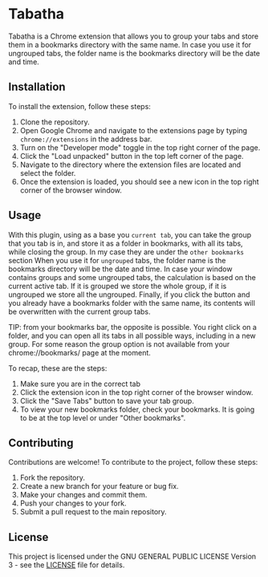 # Tabatha

Tabatha is a Chrome extension that allows you to group your tabs and store them in a bookmarks directory with the same name.
In case you use it for ungrouped tabs, the folder name is the bookmarks directory will be the date and time.

## Installation

To install the extension, follow these steps:

1. Clone the repository.
2. Open Google Chrome and navigate to the extensions page by typing `chrome://extensions` in the address bar.
3. Turn on the "Developer mode" toggle in the top right corner of the page.
4. Click the "Load unpacked" button in the top left corner of the page.
5. Navigate to the directory where the extension files are located and select the folder.
6. Once the extension is loaded, you should see a new icon in the top right corner of the browser window.

## Usage

With this plugin, using as a base you `current tab`, you can take the group that you tab is in, and store it as a folder in bookmarks,
with all its tabs, while closing the group. In my case they are under the `other bookmarks` section
When you use it for `ungrouped` tabs, the folder name is the bookmarks directory will be the date and time.
In case your window contains groups and some ungrouped tabs, the calculation is based on the current active tab.
If it is grouped we store the whole group, if it is ungrouped we store all the ungrouped.
Finally, if you click the button and you already have a bookmarks folder with the same name, its contents will be overwritten with the current group tabs.

TIP: from your bookmarks bar, the opposite is possible.
You right click on a folder, and you can open all its tabs in all possible ways, including in a new group.
For some reason the group option is not available from your chrome://bookmarks/ page at the moment.

To recap, these are the steps:

1. Make sure you are in the correct tab
2. Click the extension icon in the top right corner of the browser window.
3. Click the "Save Tabs" button to save your tab group.
4. To view your new bookmarks folder, check your bookmarks. It is going to be at the top level or under "Other bookmarks".

## Contributing

Contributions are welcome! To contribute to the project, follow these steps:

1. Fork the repository.
2. Create a new branch for your feature or bug fix.
3. Make your changes and commit them.
4. Push your changes to your fork.
5. Submit a pull request to the main repository.

## License

This project is licensed under the GNU GENERAL PUBLIC LICENSE Version 3 - see the [LICENSE](LICENSE) file for details.